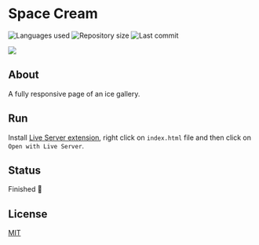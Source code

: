 # Space Cream

![Languages used](https://img.shields.io/github/languages/count/isadfrn/ice-cream-gallery?style=flat-square)
![Repository size](https://img.shields.io/github/repo-size/isadfrn/ice-cream-gallery?style=flat-square)
![Last commit](https://img.shields.io/github/last-commit/isadfrn/ice-cream-gallery?style=flat-square)

![](./assets/img/demo.gif)

## About

A fully responsive page of an ice gallery.

## Run

Install [Live Server extension](https://marketplace.visualstudio.com/items?itemName=ritwickdey.LiveServer), right click on `index.html` file and then click on `Open with Live Server`.

## Status

Finished 🛑

## License

[MIT](./LICENSE)
